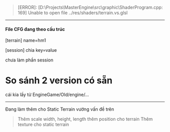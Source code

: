 
> [ERROR]: [D:\Projects\MasterEngine\src\graphic\ShaderProgram.cpp: 169] Unable to open file ../res/shaders/terrain.vs.glsl

-------------------------------------------

#### File CFG đang theo cấu trúc
[terrain]
name=hm1

[session]
chia key=value

chưa làm phần session

# So sánh 2 version có sẵn
cái kia lấy từ EngineGame/Old/engine/...

-------------------------------------------

Đang làm thêm cho Static Terrain vướng vấn đề trên
> Thêm scale width, height, length
> thêm position cho terrain
> Thêm texture cho static terrain
